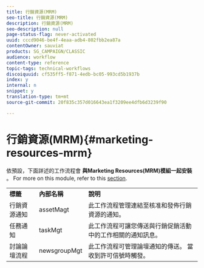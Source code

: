 ```yaml
---
title: 行銷資源(MRM)
seo-title: 行銷資源(MRM)
description: 行銷資源(MRM)
seo-description: null
page-status-flag: never-activated
uuid: cccd9046-be4f-4eaa-adb4-802fbb2ea87a
contentOwner: sauviat
products: SG_CAMPAIGN/CLASSIC
audience: workflow
content-type: reference
topic-tags: technical-workflows
discoiquuid: cf535ff5-f871-4edb-bc05-993cd5b1937b
index: y
internal: n
snippet: y
translation-type: tm+mt
source-git-commit: 20f835c357d016643ea1f3209ee4dfb6d3239f90

---
```



# 行銷資源(MRM){#marketing-resources-mrm}

依預設，下面詳述的工作流程會 **與Marketing Resources(MRM)模組一起安裝** 。 For more on this module, refer to this [section](../../campaign/using/designing-marketing-campaigns.md).

<table> 
 <tbody> 
  <tr> 
   <td> <strong>標籤</strong><br /> </td> 
   <td> <strong>內部名稱</strong><br /> </td> 
   <td> <strong>說明</strong><br /> </td> 
  </tr> 
  <tr> 
   <td> <span class="uicontrol">行銷資源通知</span><br /> </td> 
   <td> <span class="uicontrol">assetMagt</span><br /> </td> 
   <td> 此工作流程管理連結至核准和發佈行銷資源的通知。 <br /> </td> 
  </tr> 
  <tr> 
   <td> <span class="uicontrol">任務通知</span><br /> </td> 
   <td> <span class="uicontrol">taskMgt</span><br /> </td> 
   <td> 此工作流程可讓您傳送與行銷促銷活動中的工作相關的通知訊息。<br /> </td> 
  </tr> 
  <tr> 
   <td> <span class="uicontrol">討論論壇流程</span><br /> </td> 
   <td> <span class="uicontrol">newsgroupMgt</span><br /> </td> 
   <td> 此工作流程可管理論壇通知的傳送。 當收到許可信號時觸發。<br /> </td> 
  </tr> 
 </tbody> 
</table>

